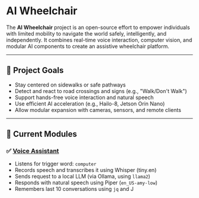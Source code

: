 # AI Wheelchair

The **AI Wheelchair** project is an open-source effort to empower individuals with limited mobility to navigate the world safely, intelligently, and independently. It combines real-time voice interaction, computer vision, and modular AI components to create an assistive wheelchair platform.

---

## 🚀 Project Goals

- Stay centered on sidewalks or safe pathways  
- Detect and react to road crossings and signs (e.g., "Walk/Don't Walk")  
- Support hands-free voice interaction and natural speech  
- Use efficient AI acceleration (e.g., Hailo-8, Jetson Orin Nano)  
- Allow modular expansion with cameras, sensors, and remote clients  

---

## 🧩 Current Modules

### ✅ [Voice Assistant](voice_assistant/)

- Listens for trigger word: `computer`  
- Records speech and transcribes it using Whisper (tiny.en)  
- Sends request to a local LLM (via Ollama, using `llama2`)  
- Responds with natural speech using Piper (`en_US-amy-low`)  
- Remembers last 10 conversations using `jq` and J
